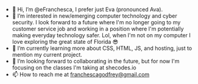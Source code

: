 - 👋 Hi, I’m @eFranchesca, I prefer just Eva (pronounced Ava).
- 👀 I’m interested in new/emerging computer technology and cyber security. I look forward to a future where I'm no longer going to my customer service job and working in a position where I'm potentially making everyday technology safer. Lol, when I'm not on my computer I love exploring the great state of Florida 😎
- 🌱 I’m currently learning more about CSS, HTML, JS, and hosting, just to mention my current project.
- 💞️ I’m looking forward to collaborating in the future, but for now I'm focusing on the classes I'm taking at shecodes.io
- 📫 How to reach me at franchescagodfrey@gmail.com

<!---
eFranchesca/eFranchesca is a ✨ special ✨ repository because its `README.md` (this file) appears on your GitHub profile.
You can click the Preview link to take a look at your changes.
--->
